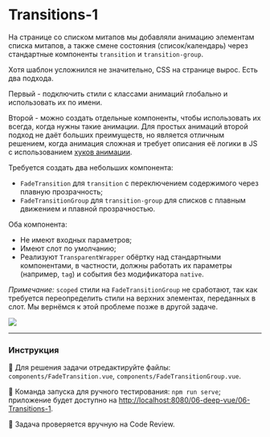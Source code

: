 # Transitions-1

На странице со списком митапов мы добавляли анимацию элементам списка митапов, а также смене состояния (список/календарь) через стандартные компоненты `transition` и `transition-group`.

Хотя шаблон усложнился не значительно, CSS на странице вырос. Есть два подхода. 

Первый - подключить стили с классами анимаций глобально и использовать их по имени. 

Второй - можно создать отдельные компоненты, чтобы использовать их всегда, когда нужны такие анимации. Для простых анимаций второй подход не даёт больших преимуществ, но является отличным решением, когда анимация сложная и требует описания её логики в JS с использованием [хуков анимации](https://vuejs.org/v2/guide/transitions.html#JavaScript-Hooks).

Требуется создать два небольших компонента:
- `FadeTransition` для `transition` с переключением содержимого через плавную прозрачность;
- `FadeTransitionGroup` для `transition-group` для списков с плавным движением и плавной прозрачностью.

Оба компонента:
- Не имеют входных параметров;
- Имеют слот по умолчанию;
- Реализуют `TransparentWrapper` обёртку над стандартными компонентами, в частности, должны работать их параметры (например, `tag`) и события без модификатора `native`.

*Примечание:* `scoped` стили на `FadeTransitionGroup` не сработают, так как требуется переопределить стили на верхних элементах, переданных в слот. Мы вернёмся к этой проблеме позже в другой задаче.

<img src="https://i.imgur.com/V2AHP5H.gif" />

---

### Инструкция

📝 Для решения задачи отредактируйте файлы: `components/FadeTransition.vue`, `components/FadeTransitionGroup.vue`.

🚀 Команда запуска для ручного тестирования: `npm run serve`;<br>
приложение будет доступно на [http://localhost:8080/06-deep-vue/06-Transitions-1](http://localhost:8080/06-deep-vue/06-Transitions-1).

💬 Задача проверяется вручную на Code Review.
